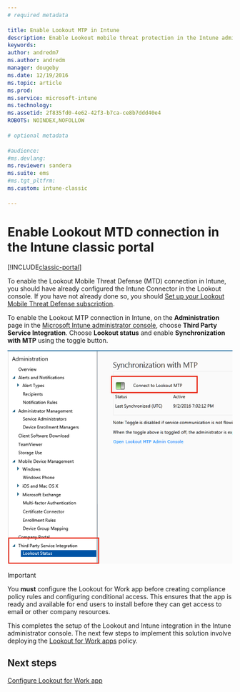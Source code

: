 ```yaml
---
# required metadata

title: Enable Lookout MTP in Intune 
description: Enable Lookout mobile threat protection in the Intune admin console.
keywords:
author: andredm7
ms.author: andredm
manager: dougeby
ms.date: 12/19/2016
ms.topic: article
ms.prod:
ms.service: microsoft-intune
ms.technology:
ms.assetid: 2f835fd0-4e62-42f3-b7ca-ce8b7ddd40e4
ROBOTS: NOINDEX,NOFOLLOW

# optional metadata

#audience:
#ms.devlang:
ms.reviewer: sandera
ms.suite: ems
#ms.tgt_pltfrm:
ms.custom: intune-classic

---
```


# Enable Lookout MTD connection in the Intune classic portal

[!INCLUDE[classic-portal](../includes/classic-portal.md)]

To enable the Lookout Mobile Threat Defense (MTD) connection in Intune, you should have already configured the Intune Connector in the Lookout console.  If you have not already done so, you should [Set up your Lookout Mobile Threat Defense subscription](setup-your-lookout-mtd-subscription.md).

To enable the Lookout MTP connection in Intune, on the **Administration** page in the [Microsoft Intune administrator console](https://manage.microsoft.com), choose **Third Party Service Integration**. Choose **Lookout status** and enable **Synchronization with MTP** using the toggle button.

![screenshot of the Lookout synchronization page with the enable toggle button highlighted](../media/mtp/lookout-intune-synchronization.png)

>[!IMPORTANT]
> You **must** configure the Lookout for Work app before creating compliance policy rules and configuring conditional access. This ensures that the app is ready and available for end users to install before they can get access to email or other company resources.

This completes the setup of the Lookout and Intune integration in the Intune administrator console.  The next few steps to implement this solution involve deploying the [Lookout for Work apps](/intune-classic/deploy-use/device-threat-protection-policy) policy.


## Next steps
[Configure Lookout for Work app ](/intune-classic/deploy-use/device-threat-protection-apps)
